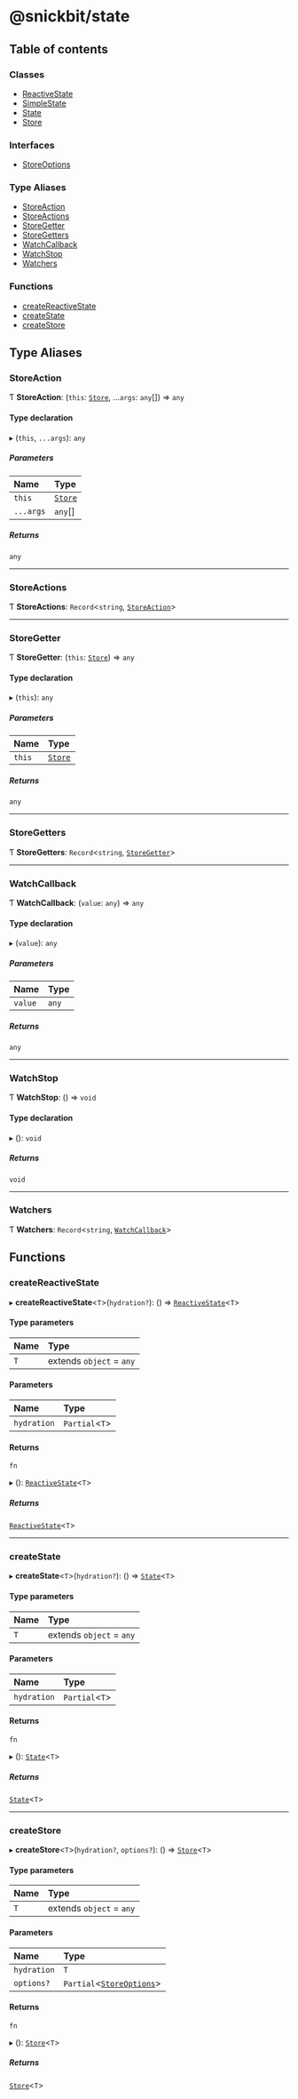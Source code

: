 # @snickbit/state

## Table of contents

### Classes

- [ReactiveState](classes/ReactiveState.md)
- [SimpleState](classes/SimpleState.md)
- [State](classes/State.md)
- [Store](classes/Store.md)

### Interfaces

- [StoreOptions](interfaces/StoreOptions.md)

### Type Aliases

- [StoreAction](README.md#storeaction)
- [StoreActions](README.md#storeactions)
- [StoreGetter](README.md#storegetter)
- [StoreGetters](README.md#storegetters)
- [WatchCallback](README.md#watchcallback)
- [WatchStop](README.md#watchstop)
- [Watchers](README.md#watchers)

### Functions

- [createReactiveState](README.md#createreactivestate)
- [createState](README.md#createstate)
- [createStore](README.md#createstore)

## Type Aliases

### StoreAction

Ƭ **StoreAction**: (`this`: [`Store`](classes/Store.md), ...`args`: `any`[]) => `any`

#### Type declaration

▸ (`this`, `...args`): `any`

##### Parameters

| Name | Type |
| :------ | :------ |
| `this` | [`Store`](classes/Store.md) |
| `...args` | `any`[] |

##### Returns

`any`

___

### StoreActions

Ƭ **StoreActions**: `Record`<`string`, [`StoreAction`](README.md#storeaction)\>

___

### StoreGetter

Ƭ **StoreGetter**: (`this`: [`Store`](classes/Store.md)) => `any`

#### Type declaration

▸ (`this`): `any`

##### Parameters

| Name | Type |
| :------ | :------ |
| `this` | [`Store`](classes/Store.md) |

##### Returns

`any`

___

### StoreGetters

Ƭ **StoreGetters**: `Record`<`string`, [`StoreGetter`](README.md#storegetter)\>

___

### WatchCallback

Ƭ **WatchCallback**: (`value`: `any`) => `any`

#### Type declaration

▸ (`value`): `any`

##### Parameters

| Name | Type |
| :------ | :------ |
| `value` | `any` |

##### Returns

`any`

___

### WatchStop

Ƭ **WatchStop**: () => `void`

#### Type declaration

▸ (): `void`

##### Returns

`void`

___

### Watchers

Ƭ **Watchers**: `Record`<`string`, [`WatchCallback`](README.md#watchcallback)\>

## Functions

### createReactiveState

▸ **createReactiveState**<`T`\>(`hydration?`): () => [`ReactiveState`](classes/ReactiveState.md)<`T`\>

#### Type parameters

| Name | Type |
| :------ | :------ |
| `T` | extends `object` = `any` |

#### Parameters

| Name | Type |
| :------ | :------ |
| `hydration` | `Partial`<`T`\> |

#### Returns

`fn`

▸ (): [`ReactiveState`](classes/ReactiveState.md)<`T`\>

##### Returns

[`ReactiveState`](classes/ReactiveState.md)<`T`\>

___

### createState

▸ **createState**<`T`\>(`hydration?`): () => [`State`](classes/State.md)<`T`\>

#### Type parameters

| Name | Type |
| :------ | :------ |
| `T` | extends `object` = `any` |

#### Parameters

| Name | Type |
| :------ | :------ |
| `hydration` | `Partial`<`T`\> |

#### Returns

`fn`

▸ (): [`State`](classes/State.md)<`T`\>

##### Returns

[`State`](classes/State.md)<`T`\>

___

### createStore

▸ **createStore**<`T`\>(`hydration?`, `options?`): () => [`Store`](classes/Store.md)<`T`\>

#### Type parameters

| Name | Type |
| :------ | :------ |
| `T` | extends `object` = `any` |

#### Parameters

| Name | Type |
| :------ | :------ |
| `hydration` | `T` |
| `options?` | `Partial`<[`StoreOptions`](interfaces/StoreOptions.md)\> |

#### Returns

`fn`

▸ (): [`Store`](classes/Store.md)<`T`\>

##### Returns

[`Store`](classes/Store.md)<`T`\>
